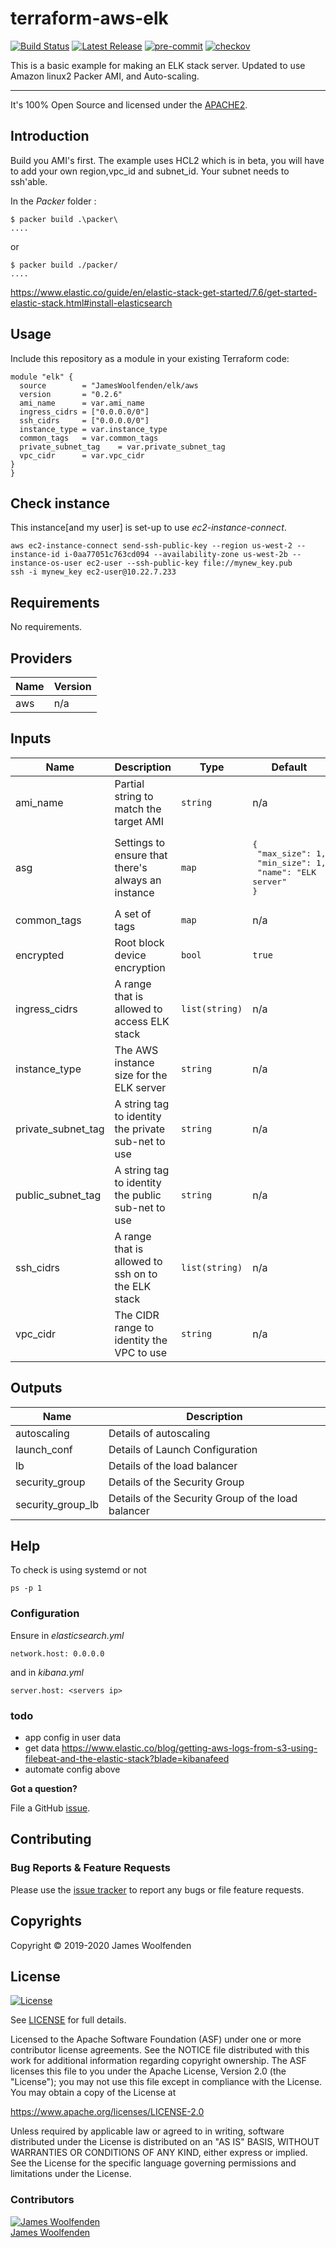 # terraform-aws-elk

[![Build Status](https://github.com/JamesWoolfenden/terraform-aws-elk/workflows/Verify%20and%20Bump/badge.svg?branch=master)](https://github.com/JamesWoolfenden/terraform-aws-elk)
[![Latest Release](https://img.shields.io/github/release/JamesWoolfenden/terraform-aws-elk.svg)](https://github.com/JamesWoolfenden/terraform-aws-elk/releases/latest)
[![pre-commit](https://img.shields.io/badge/pre--commit-enabled-brightgreen?logo=pre-commit&logoColor=white)](https://github.com/pre-commit/pre-commit)
[![checkov](https://img.shields.io/badge/checkov-verified-brightgreen)](https://www.checkov.io/)

This is a basic example for making an ELK stack server.
Updated to use Amazon linux2 Packer AMI, and Auto-scaling.

---

It's 100% Open Source and licensed under the [APACHE2](LICENSE).

## Introduction

Build you AMI's first. The example uses HCL2 which is in beta, you will have to add your own region,vpc_id and subnet_id. Your subnet needs to ssh'able.

In the _Packer_ folder :

```cli
$ packer build .\packer\
....
```

or

```cli
$ packer build ./packer/
....
```

<https://www.elastic.co/guide/en/elastic-stack-get-started/7.6/get-started-elastic-stack.html#install-elasticsearch>

## Usage

Include this repository as a module in your existing Terraform code:

```hcl
module "elk" {
  source        = "JamesWoolfenden/elk/aws
  version       = "0.2.6"
  ami_name      = var.ami_name
  ingress_cidrs = ["0.0.0.0/0"]
  ssh_cidrs     = ["0.0.0.0/0"]
  instance_type = var.instance_type
  common_tags   = var.common_tags
  private_subnet_tag    = var.private_subnet_tag
  vpc_cidr      = var.vpc_cidr
}
}
```

## Check instance

This instance[and my user] is set-up to use _ec2-instance-connect_.

```cli
aws ec2-instance-connect send-ssh-public-key --region us-west-2 --instance-id i-0aa77051c763cd094 --availability-zone us-west-2b --instance-os-user ec2-user --ssh-public-key file://mynew_key.pub
ssh -i mynew_key ec2-user@10.22.7.233
```

<!-- BEGINNING OF PRE-COMMIT-TERRAFORM DOCS HOOK -->
## Requirements

No requirements.

## Providers

| Name | Version |
|------|---------|
| aws | n/a |

## Inputs

| Name | Description | Type | Default | Required |
|------|-------------|------|---------|:--------:|
| ami\_name | Partial string to match the target AMI | `string` | n/a | yes |
| asg | Settings to ensure that there's always an instance | `map` | <pre>{<br>  "max_size": 1,<br>  "min_size": 1,<br>  "name": "ELK server"<br>}</pre> | no |
| common\_tags | A set of tags | `map` | n/a | yes |
| encrypted | Root block device encryption | `bool` | `true` | no |
| ingress\_cidrs | A range that is allowed to access ELK stack | `list(string)` | n/a | yes |
| instance\_type | The AWS instance size for the ELK server | `string` | n/a | yes |
| private\_subnet\_tag | A string tag to identity the private sub-net to use | `string` | n/a | yes |
| public\_subnet\_tag | A string tag to identity the public sub-net to use | `string` | n/a | yes |
| ssh\_cidrs | A range that is allowed to ssh on to the ELK stack | `list(string)` | n/a | yes |
| vpc\_cidr | The CIDR range to identity the VPC to use | `string` | n/a | yes |

## Outputs

| Name | Description |
|------|-------------|
| autoscaling | Details of autoscaling |
| launch\_conf | Details of Launch Configuration |
| lb | Details of the load balancer |
| security\_group | Details of the Security Group |
| security\_group\_lb | Details of the Security Group of the load balancer |

<!-- END OF PRE-COMMIT-TERRAFORM DOCS HOOK -->

## Help

To check is using systemd or not

```cli
ps -p 1
```

### Configuration

Ensure in _elasticsearch.yml_

```cli
network.host: 0.0.0.0
```

and in _kibana.yml_

```cli
server.host: <servers ip>
```

### todo

- app config in user data
- get data <https://www.elastic.co/blog/getting-aws-logs-from-s3-using-filebeat-and-the-elastic-stack?blade=kibanafeed>
- automate config above

**Got a question?**

File a GitHub [issue](https://github.com/JamesWoolfenden/terraform-aws-elk/issues).

## Contributing

### Bug Reports & Feature Requests

Please use the [issue tracker](https://github.com/JamesWoolfenden/terraform-aws-elk/issues) to report any bugs or file feature requests.

## Copyrights

Copyright © 2019-2020 James Woolfenden

## License

[![License](https://img.shields.io/badge/License-Apache%202.0-blue.svg)](https://opensource.org/licenses/Apache-2.0)

See [LICENSE](LICENSE) for full details.

Licensed to the Apache Software Foundation (ASF) under one
or more contributor license agreements. See the NOTICE file
distributed with this work for additional information
regarding copyright ownership. The ASF licenses this file
to you under the Apache License, Version 2.0 (the
"License"); you may not use this file except in compliance
with the License. You may obtain a copy of the License at

<https://www.apache.org/licenses/LICENSE-2.0>

Unless required by applicable law or agreed to in writing,
software distributed under the License is distributed on an
"AS IS" BASIS, WITHOUT WARRANTIES OR CONDITIONS OF ANY
KIND, either express or implied. See the License for the
specific language governing permissions and limitations
under the License.

### Contributors

[![James Woolfenden][jameswoolfenden_avatar]][jameswoolfenden_homepage]<br/>[James Woolfenden][jameswoolfenden_homepage]

[jameswoolfenden_homepage]: https://github.com/jameswoolfenden
[jameswoolfenden_avatar]: https://github.com/jameswoolfenden.png?size=150
[github]: https://github.com/jameswoolfenden
[linkedin]: https://www.linkedin.com/in/jameswoolfenden/
[twitter]: https://twitter.com/JimWoolfenden
[share_twitter]: https://twitter.com/intent/tweet/?text=terraform-aws-elk&url=https://github.com/JamesWoolfenden/terraform-aws-elk
[share_linkedin]: https://www.linkedin.com/shareArticle?mini=true&title=terraform-aws-elk&url=https://github.com/JamesWoolfenden/terraform-aws-elk
[share_reddit]: https://reddit.com/submit/?url=https://github.com/JamesWoolfenden/terraform-aws-elk
[share_facebook]: https://facebook.com/sharer/sharer.php?u=https://github.com/JamesWoolfenden/terraform-aws-elk
[share_email]: mailto:?subject=terraform-aws-elk&body=https://github.com/JamesWoolfenden/terraform-aws-elk
